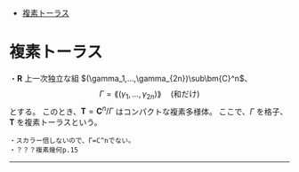 
- [複素トーラス](#複素トーラス)



# 複素トーラス

・$\bm{R}$ 上一次独立な組 $(\gamma_1,...,\gamma_{2n})\sub\bm{C}^n$、$$\Gamma=\lang(\gamma_1,...,\gamma_{2n})\rang\quad(\text{和だけ})$$
とする。
このとき、$\bm{T}=\bm{C}^n/\Gamma$ はコンパクトな複素多様体。
ここで、$\Gamma$ を格子、$\bm{T}$ を複素トーラスという。

    ・スカラー倍しないので、Γ=C^nでない。
    ・？？？複素幾何p.15

---

